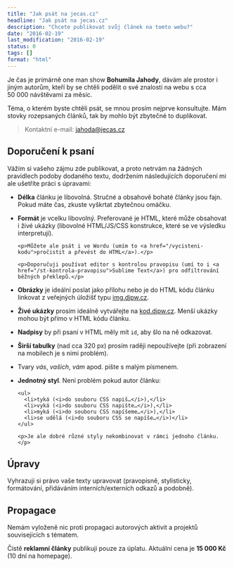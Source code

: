 ```yaml
---
title: "Jak psát na jecas.cz"
headline: "Jak psát na jecas.cz"
description: "Chcete publikovat svůj článek na tomto webu?"
date: "2016-02-19"
last_modification: "2016-02-19"
status: 0
tags: []
format: "html"
---
```


<p>Je čas je primárně one man show <b>Bohumila Jahody</b>, dávám ale prostor i jiným autorům, kteří by se chtěli podělit o své znalosti na webu s cca 50 000 návštěvami za měsíc.</p>


<p>Téma, o kterém byste chtěli psát, se mnou prosím nejprve konsultujte. Mám stovky rozepsaných článků, tak by mohlo být zbytečné to duplikovat.</p>

<blockquote>
  <p>Kontaktní e-mail: <a href="mailto:jahoda&#64;jecas.cz">jahoda&#64;jecas.cz</a></p>
</blockquote>






<h2 id="psani">Doporučení k psaní</h2>

<p>Vážím si vašeho zájmu zde publikovat, a proto netrvám na žádných pravidlech podoby dodaného textu, dodržením následujících doporučení mi ale ušetříte práci s úpravami:</p>

<ul>
  <li>
    <p><b>Délka</b> článku je libovolná. Stručné a obsahově bohaté články jsou fajn. Pokud máte čas, zkuste vyškrtat zbytečnou omáčku.</p>
  </li>
  <li>
    <p><b>Formát</b> je vcelku libovolný. Preferované je HTML, které může obsahovat i živé ukázky (libovolné HTML/JS/CSS konstrukce, které se ve výsledku interpretují).</p>
    
    <p>Můžete ale psát i ve Wordu (umím to <a href="/vycisteni-kodu">pročistit a převést do HTML</a>).</p>
    
    <p>Doporučuji používat editor s kontrolou pravopisu (umí to i <a href="/st-kontrola-pravopisu">Sublime Text</a>) pro odfiltrování běžných překlepů.</p>
  </li>
  <li>
    <p><b>Obrázky</b> je ideální poslat jako přílohu nebo je do HTML kódu článku linkovat z veřejných úložišť typu <a href="http://img.djpw.cz">img.djpw.cz</a>.</p>
  </li>
  <li>
    <p><b>Živé ukázky</b> prosím ideálně vytvářejte na <a href="https://kod.djpw.cz">kod.djpw.cz</a>. Menší ukázky mohou být přímo v HTML kódu článku.</p>
  </li>
  <li>
    <p><b>Nadpisy</b> by při psaní v HTML měly mít <code>id</code>, aby šlo na ně odkazovat.</p>
  </li>
  <li>
    <p><b>Širší tabulky</b> (nad cca 320 px) prosím raději nepoužívejte (při zobrazení na mobilech je s nimi problém).</p>
  </li>
  <li>
    <p>Tvary <i>vás</i>, <i>vašich</i>, <i>vám</i> apod. pište s malým písmenem.</p>
  </li>
  <li>
    <p><b>Jednotný styl</b>. Není problém pokud autor článku:</p>
    
    <ul>
      <li>tyká (<i>do souboru CSS napiš…</i>),</li>
      <li>vyká (<i>do souboru CSS napište…</i>),</li>
      <li>myká (<i>do souboru CSS napíšeme…</i>),</li>
      <li>se udělá (<i>do souboru CSS se napíše…</i>)</li>
    </ul>
    
    <p>Je ale dobré různé styly nekombinovat v rámci jednoho článku.</p>
  </li>
</ul>


<h2 id="upravy">Úpravy</h2>

<p>Vyhrazuji si právo vaše texty upravovat (pravopisně, stylisticky, formátování, přidáváním interních/externích odkazů a podobně).</p>


<h2 id="propagace">Propagace</h2>

<p>Nemám vyloženě nic proti propagaci autorových aktivit a projektů souvisejících s tématem.</p>

<p>Čistě <b>reklamní články</b> publikuji pouze za úplatu. Aktuální cena je <b>15 000 Kč</b> (10 dní na homepage).</p>
